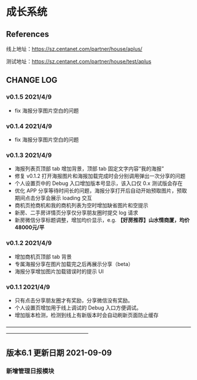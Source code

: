 # 成长系统

## References

线上地址：<https://sz.centanet.com/partner/house/aplus/>

测试地址：<https://sz.centanet.com/partner/house/test/aplus>



## CHANGE LOG

### v0.1.5 2021/4/9

- fix 海报分享图片空白的问题

### v0.1.4 2021/4/9

- fix 海报分享图片空白的问题

### v0.1.3 2021/4/9

- 海报列表页顶部 tab 增加背景，顶部 tab 固定文字内容“我的海报”
- 修复 v0.1.2 打开海报图片和海报加载完成时会分别调用弹出一次分享的问题
- 个人设置页中的 Debug 入口增加版本号显示，该入口仅 0.x 测试版会存在
- 优化 APP 分享等待时间长的问题，海报分享打开后自动开始预取图片，预取期间点击分享会展示 loading 交互
- 商机页抢商机和我的商机列表为空时增加缺省图片和空提示
- 新房、二手房详情页分享仅分享朋友圈时提交 log 请求
- 新房微信分享标题调整，增加均价显示，e.g. **【好房推荐】山水情商厦，均价48000元/平**

### v0.1.2 2021/4/9

- 增加商机页顶部 tab 背景
- 专属海报分享在图片加载完之后再展示分享（beta）
- 海报分享增加图片加载错误时的提示 UI

### v0.1.1 2021/4/9

- 只有点击分享朋友圈才有奖励，分享微信没有奖励。
- 个人设置页增加用于线上调试的 Debug 入口方便调试。
- 增加版本检测，检测到线上有新版本时会自动刷新页面防止缓存

————————————————————————————————————————————————————

## 版本6.1 更新日期 2021-09-09

### 新增管理日报模块



